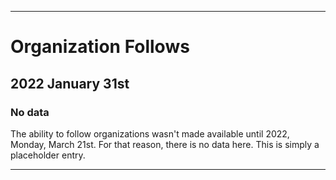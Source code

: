 
***

# Organization Follows

## 2022 January 31st

### No data

The ability to follow organizations wasn't made available until 2022, Monday, March 21st. For that reason, there is no data here. This is simply a placeholder entry.

***

